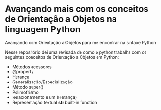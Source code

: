 # Avançando mais com os conceitos de Orientação a Objetos na linguagem Python

Avançando com Orientação a Objetos para me encontrar na sintaxe Python

Nesse repositório dei uma revisada de como o python trabalha com os seguintes conceitos de Orientação a Objetos em Python: 
  - Métodos acessores
  - @property
  - Herança
  - Generalização/Especialização
  - Método super()
  - Polimofrismo
  - Relacionamento é um (Herança)
  - Representação textual __str__ built-in function